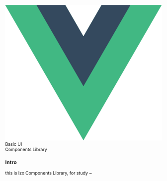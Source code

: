 <!--
 * @Description: 
 * @Version: 0.1
 * @Autor: lzx
 * @Date: 2022-09-21 00:23:05
-->
<div class="varlet-introduce">
  <div class="varlet-introduce__row">
    <img class="varlet-introduce__image" src="../public/logo.svg" />
    <div class="varlet-introduce__name">Basic UI</div>  
  </div>
  <div class="varlet-introduce__des">Components Library</div>
</div>

### Intro

this is lzx Components Library, for study ~
